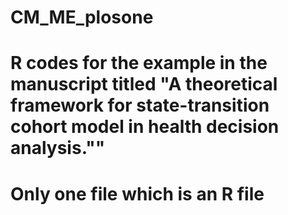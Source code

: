 # CM_ME_plosone
# R codes for the example in the manuscript titled "A theoretical framework for state-transition cohort model in health decision analysis.""
# Only one file which is an R file

